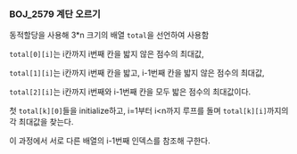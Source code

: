 ### BOJ_2579 계단 오르기

동적할당을 사용해 3*n 크기의 배열 `total`을 선언하여 사용함

`total[0][i]`는 i칸까지 i번째 칸을 밟지 않은 점수의 최대값,

`total[1][i]`는  i칸까지 i번째 칸을 밟고, i-1번째 칸을 밟지 않은 점수의 최대값,

`total[2][i]`는 i칸까지 i번째와 i-1번째 칸을 모두 밟은 점수의 최대값이다.

첫 `total[k][0]`들을 initialize하고, i=1부터 i<n까지 루프를 돌며 `total[k][i]`까지의 각 최대값을 찾는다.

이 과정에서 서로 다른 배열의 i-1번째 인덱스를 참조해 구한다.



